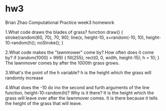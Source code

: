 # hw3
Brian Zhao Computational Practice week3 homework

1.What code draws the blades of grass?
function draw() {
  stroke(random(60, 70), 70, 90);
  line(x, height-10, x+random(-10, 10), height-10-random(h));
  noStroke();
  }
  
2.What code makes the "lawnmower" come by? How often does it come by?
  if (random(1000) > 999) {
    fill(255);
    rect(0, 0, width, height-15);
    h = 10;
  }
  The lawnmover comes by after the 1000th grass grows.
  
  3.What's the point of the h variable?
  h is the height which the grass will randomly increase 
  
  4.What does the -10 do ino the second and furth arguments of the line function, height-10-random(h)? Why is it there?
  It is the height which the grass will leave over after the lawnmover comes. It is there because it tells the height of the grass that will leave.

